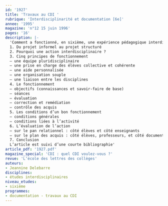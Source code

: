 ```yaml
---
id: '1927'
title: 'Travaux au CDI '
rubrique: 'Interdisciplinarité et documentation [6e]'
annee: '1995'
magazine: 'n°12 15 juin 1996'
pages: '16'
description: |-
  'Comment a fonctionné, en sixième, une expérience pédagogique interdisciplinaire intégrant le CDI. Objectif : montrer aux élèves que certains savoirs et savoir-faire peuvent être réinvestis d’une discipline à l’autre
  1. Du projet informel au projet structuré
  2. Pourquoi une action interdisciplinaire ?
  3. Cinq principes de fonctionnement
  – une équipe pluridisciplinaire
  – une prise en charge des élèves collective et cohérente
  – une aide personnalisée
  – une organisation souple
  – une liaison entre les disciplines
  4. Le fonctionnement
  – objectifs (connaissances et savoir-faire de base)
  – séances
  – évaluation
  – correction et remédiation
  – contrôle des acquis
  5. Les conditions d’un bon fonctionnement
  – conditions générales
  – conditions liées à l’activité
  6. L’évaluation de l’action
  – sur le pan relationnel : côté élèves et côté enseignants
  – sur le plan des acquis : côté élèves, professeurs, et côté documentaliste
  7. Conclusion
  L’article est suivi d’une courte bibliographie'
article_pdf: '1927.pdf'
magazine_special: 'CDI : quel CDI voulez-vous ?'
revue: 'L’école des lettres des collèges'
auteurs:
- Jeannine Delebarre
disciplines:
- études interdisciplinaires
niveau_etudes:
- sixième
programmes:
- documentation - travaux au CDI
---
```

